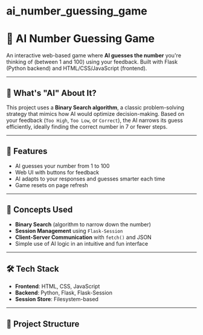 # ai_number_guessing_game

# 🎯 AI Number Guessing Game

An interactive web-based game where **AI guesses the number** you're thinking of (between 1 and 100) using your feedback. Built with Flask (Python backend) and HTML/CSS/JavaScript (frontend).

---

## 🤖 What's "AI" About It?

This project uses a **Binary Search algorithm**, a classic problem-solving strategy that mimics how AI would optimize decision-making. Based on your feedback (`Too High`, `Too Low`, or `Correct`), the AI narrows its guess efficiently, ideally finding the correct number in 7 or fewer steps.

---

## 🔧 Features

- AI guesses your number from 1 to 100
- Web UI with buttons for feedback
- AI adapts to your responses and guesses smarter each time
- Game resets on page refresh

---

## 🧠 Concepts Used

- **Binary Search** (algorithm to narrow down the number)
- **Session Management** using `Flask-Session`
- **Client-Server Communication** with `fetch()` and JSON
- Simple use of AI logic in an intuitive and fun interface

---

## 🛠️ Tech Stack

- **Frontend**: HTML, CSS, JavaScript
- **Backend**: Python, Flask, Flask-Session
- **Session Store**: Filesystem-based

---

## 📁 Project Structure


